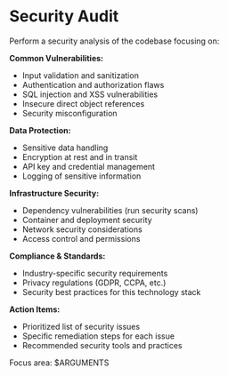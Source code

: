 # Security Audit

Perform a security analysis of the codebase focusing on:

**Common Vulnerabilities:**
- Input validation and sanitization
- Authentication and authorization flaws
- SQL injection and XSS vulnerabilities
- Insecure direct object references
- Security misconfiguration

**Data Protection:**
- Sensitive data handling
- Encryption at rest and in transit
- API key and credential management
- Logging of sensitive information

**Infrastructure Security:**
- Dependency vulnerabilities (run security scans)
- Container and deployment security
- Network security considerations
- Access control and permissions

**Compliance & Standards:**
- Industry-specific security requirements
- Privacy regulations (GDPR, CCPA, etc.)
- Security best practices for this technology stack

**Action Items:**
- Prioritized list of security issues
- Specific remediation steps for each issue
- Recommended security tools and practices

Focus area: $ARGUMENTS

